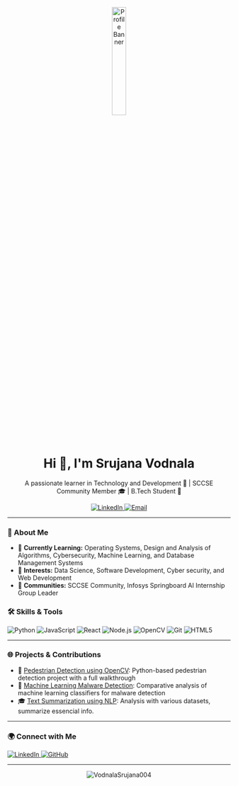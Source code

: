 <!-- Profile Header with a Cool Banner -->
<p align="center">
  <img src="https://media.licdn.com/dms/image/v2/D5603AQEu2IJ24BNxsw/profile-displayphoto-shrink_800_800/profile-displayphoto-shrink_800_800/0/1719803922113?e=1741824000&v=beta&t=i7flH1AjzgQz65gps104875T9rJrAnK6mTDJMaSdQW0" alt="Profile Banner" width="25%">
</p>

<h1 align="center">Hi 👋, I'm Srujana Vodnala</h1>
<p align="center">A passionate learner in Technology and Development 🌟 | SCCSE Community Member 🎓 | B.Tech Student 🚀</p>

<!-- Social Links -->
<p align="center">
  <a href="https://www.linkedin.com/in/vodnala-srujana-272a06278/" target="_blank">
    <img src="https://img.shields.io/badge/LinkedIn-0A66C2?style=for-the-badge&logo=linkedin&logoColor=white" alt="LinkedIn">
  </a>
  <a href="vodnalasrujana29@gmail.com" target="_blank">
    <img src="https://img.shields.io/badge/Email-D14836?style=for-the-badge&logo=gmail&logoColor=white" alt="Email">

  </a>
</p>

---

### 👀 About Me

- 🌱 **Currently Learning:** Operating Systems, Design and Analysis of Algorithms, Cybersecurity, Machine Learning, and Database Management Systems
- 👀 **Interests:** Data Science, Software Development, Cyber security, and Web Development
- 👥 **Communities:** SCCSE Community, Infosys Springboard AI Internship Group Leader

### 🛠️ Skills & Tools

<p align="left">
  <img src="https://img.shields.io/badge/Python-3776AB?style=for-the-badge&logo=python&logoColor=white" alt="Python"/>
  <img src="https://img.shields.io/badge/JavaScript-F7DF1E?style=for-the-badge&logo=javascript&logoColor=black" alt="JavaScript"/>
  <img src="https://img.shields.io/badge/React-61DAFB?style=for-the-badge&logo=react&logoColor=black" alt="React"/>
  <img src="https://img.shields.io/badge/Node.js-339933?style=for-the-badge&logo=nodedotjs&logoColor=white" alt="Node.js"/>
  <img src="https://img.shields.io/badge/OpenCV-5C3EE8?style=for-the-badge&logo=opencv&logoColor=white" alt="OpenCV"/>
  <img src="https://img.shields.io/badge/Git-F05032?style=for-the-badge&logo=git&logoColor=white" alt="Git"/>
  <img src="https://img.shields.io/badge/HTML5-E34F26?style=for-the-badge&logo=html5&logoColor=white" alt="HTML5"/>
</p>

---

### 🌐 Projects & Contributions

- 🎉 [Pedestrian Detection using OpenCV](https://github.com/VodnalaSrujana004/Pedestrian-Detection-RRP): Python-based pedestrian detection project with a full walkthrough
- 🚀 [Machine Learning Malware Detection](https://github.com/VodnalaSrujana004/phishing-website-detection-content-based ): Comparative analysis of machine learning classifiers for malware detection
- 🎓  [Text Summarization using NLP](https://github.com/VodnalaSrujana004/Text_Summarization_infosys): Analysis with various datasets, summarize essencial info.
---

### 🌍 Connect with Me

<p align="left">
  <a href="https://www.linkedin.com/in/vodnala-srujana-272a06278/" target="_blank">
    <img src="https://img.shields.io/badge/LinkedIn-0A66C2?style=for-the-badge&logo=linkedin&logoColor=white" alt="LinkedIn">
  </a>
  <a href="https://github.com/VodnalaSrujana004" target="_blank">
    <img src="https://img.shields.io/badge/GitHub-171515?style=for-the-badge&logo=github&logoColor=white" alt="GitHub">
  </a>
</p>

---

<p align="center">
  <img src="https://komarev.com/ghpvc/?username=VodnalaSrujana004&label=Profile%20views&color=0e75b6&style=flat" alt="VodnalaSrujana004" />
</p>




<!---
VodnalaSrujana004/VodnalaSrujana004 is a ✨ special ✨ repository because its `README.md` (this file) appears on your GitHub profile.
You can click the Preview link to take a look at your changes.
--->
